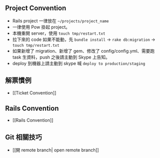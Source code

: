 ## Project Convention

* Rails project 一律放在 `~/projects/project_name`
* 一律使用 Pow 掛起 project。
* 本機重開 server，使用 `touch tmp/restart.txt`
* 拉下來的 code 如果不能動，先 `bundle install` -> `rake db:migration` -> `touch tmp/restart.txt`
* 如果新增了 migration、新增了 gem、修改了 config/config.yml、需要跑 task 生資料，push 之後請主動到 Skype 上告知。
* deploy 到機器上請主動到 skype 喊 `deploy to production/staging`

## 解票慣例

* [[Ticket Convention]]

## Rails Convention

* [[Rails Convention]]

## Git 相關技巧

* [[開 remote branch| open remote branch]]